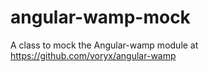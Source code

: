 # angular-wamp-mock
A class to mock the Angular-wamp module at https://github.com/voryx/angular-wamp
